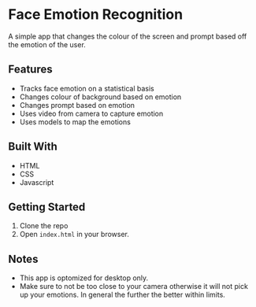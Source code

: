 # Face Emotion Recognition
A simple app that changes the colour of the screen and prompt based off the emotion of the user.
## Features
- Tracks face emotion on a statistical basis
- Changes colour of background based on emotion
- Changes prompt based on emotion
- Uses video from camera to capture emotion
- Uses models to map the emotions
## Built With
- HTML
- CSS
- Javascript
## Getting Started
1. Clone the repo
2. Open `index.html` in your browser.
## Notes
- This app is optomized for desktop only.
- Make sure to not be too close to your camera otherwise it will not pick up your emotions. In general the further the better within limits.
